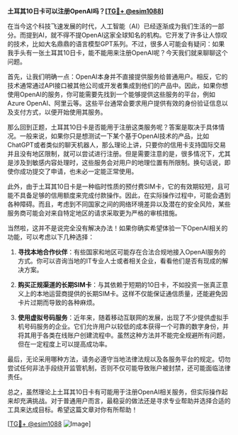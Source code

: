 **土耳其10日卡可以注册OpenAI吗？[[TG💪+ @esim1088](https://t.me/s/esim1088)]**

在当今这个科技飞速发展的时代，人工智能（AI）已经逐渐成为我们生活的一部分。而提到AI，就不得不提OpenAI这家全球知名的机构。它开发了许多让人惊叹的技术，比如大名鼎鼎的语言模型GPT系列。不过，很多人可能会有疑问：如果我手头有一张土耳其10日卡，能不能用来注册OpenAI呢？今天我们就来聊聊这个问题。

首先，让我们明确一点：OpenAI本身并不直接提供服务给普通用户。相反，它的技术通常通过API接口被其他公司或开发者集成到他们的产品中。因此，如果你想使用OpenAI的服务，你可能需要先找到一个能够提供这些服务的平台，例如Azure OpenAI、阿里云等。这些平台通常会要求用户提供有效的身份验证信息以及支付方式，以便开始使用其服务。

那么回到正题，土耳其10日卡是否能用于注册这类服务呢？答案是取决于具体情况。一般来说，如果你只是想测试一下某个基于OpenAI技术的产品，比如ChatGPT或者类似的聊天机器人，那么理论上讲，只要你的信用卡支持国际交易并且没有地区限制，就可以尝试进行注册。但是需要注意的是，很多情况下，尤其是涉及到敏感内容处理时，这些服务会对用户的地理位置有所限制。换句话说，即使你成功提交了申请，也未必一定能正常使用。

此外，由于土耳其10日卡是一种临时性质的预付费SIM卡，它的有效期较短，且可能不具备足够的信用额度来完成付款操作。因此，在实际操作过程中，可能会遇到各种障碍。而且，考虑到不同国家之间的网络环境差异以及潜在的安全风险，某些服务商可能会对来自特定地区的请求采取更为严格的审核措施。

当然啦，这并不是说完全没有解决办法！如果你确实希望体验一下OpenAI相关的功能，可以考虑以下几种选择：

1. **寻找本地合作伙伴**：有些国家和地区可能存在合法合规地接入OpenAI服务的方式。你可以咨询当地的IT专业人士或者相关企业，看看他们是否有现成的解决方案。
   
2. **购买正规渠道的长期SIM卡**：与其依赖于短期的10日卡，不如投资一张真正意义上的本地运营商提供的长期SIM卡。这样不仅能保证通信质量，还能避免因卡片过期而导致的各种麻烦。

3. **使用虚拟号码服务**：近年来，随着移动互联网的发展，出现了不少提供虚拟手机号码服务的企业。它们允许用户以较低的成本获得一个可靠的数字身份，并将其用于各类在线账户创建流程中。虽然这种方法并不能完全规避所有问题，但在一定程度上可以提高成功率。

最后，无论采用哪种方法，请务必遵守当地法律法规以及各服务平台的规定。切勿尝试任何非法手段绕开监管机制，否则不仅可能导致账户被封禁，还可能面临法律责任。

总之，虽然理论上土耳其10日卡有可能用于注册OpenAI相关服务，但实际操作起来却充满挑战。对于普通用户而言，最稳妥的做法还是寻求专业帮助并选择合适的工具来达成目标。希望这篇文章对你有所帮助！

[[TG💪+ @esim1088](https://t.me/s/esim1088) ![Image](https://i.postimg.cc/4NQfJmqS/Snipaste-2025-05-13-00-14-12.png)]